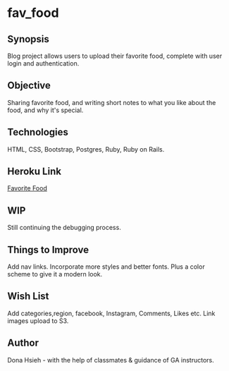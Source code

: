 # fav_food
## Synopsis
Blog project allows users to upload their favorite food, complete with user login and authentication.

## Objective
Sharing favorite food, and writing short notes to what you like about the food, and why it's special.

## Technologies
HTML, CSS, Bootstrap, Postgres, Ruby, Ruby on Rails.

## Heroku Link
[Favorite Food](https://boiling-lowlands-68422.herokuapp.com/)

## WIP
Still continuing the debugging process.

## Things to Improve
Add nav links. Incorporate more styles and better fonts. Plus a color scheme to give it a modern look.

## Wish List
Add categories,region, facebook, Instagram, Comments, Likes etc. Link images upload to S3.

## Author
Dona Hsieh - with the help of classmates & guidance of GA instructors.
